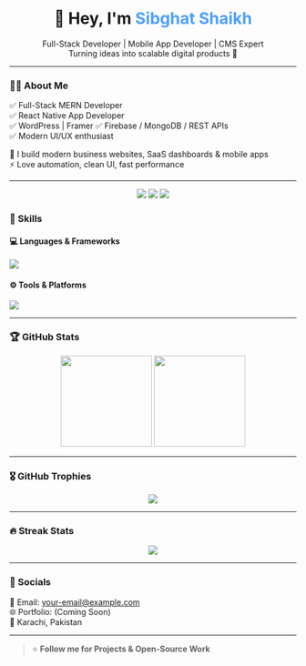 <h1 align="center">👋 Hey, I'm <span style="color:#4D9FFF">Sibghat Shaikh</span></h1>

<p align="center">
Full-Stack Developer | Mobile App Developer | CMS Expert
<br/>
Turning ideas into scalable digital products 🚀
</p>

---

### 🧑‍💻 About Me  
✅ Full-Stack MERN Developer  
✅ React Native App Developer  
✅ WordPress | Framer 
✅ Firebase / MongoDB / REST APIs  
✅ Modern UI/UX enthusiast  

💼 I build modern business websites, SaaS dashboards & mobile apps  
⚡ Love automation, clean UI, fast performance  

---


<p align="center">
<a href="#"><img src="https://img.shields.io/badge/MERN-DEVELOPER-green?style=for-the-badge"></a>
<a href="#"><img src="https://img.shields.io/badge/-blue?style=for-the-badge"></a>
<a href="#"><img src="https://img.shields.io/badge/CMS%20Expert-WordPress/Webflow-black?style=for-the-badge"></a>
</p>



### 🚀 Skills

#### 💻 Languages & Frameworks
<img src="https://skillicons.dev/icons?i=js,ts,react,next,node,express,mongo,firebase,html,css,tailwind,bootstrap,wordpress" />

#### ⚙️ Tools & Platforms
<img src="https://skillicons.dev/icons?i=git,github,vscode,figma,vercel,linux,postman" />

---

### 🏆 GitHub Stats

<p align="center">
<img src="https://github-readme-stats.vercel.app/api?username=Sibghat001&show_icons=true&theme=tokyonight" height="160"/>
<img src="https://github-readme-stats.vercel.app/api/top-langs/?username=Sibghat001&layout=compact&theme=tokyonight" height="160"/>
</p>

---

### 🎖️ GitHub Trophies
<p align="center">
<img src="https://github-profile-trophy.vercel.app/?username=Sibghat001&theme=onedark&no-frame=true&margin-w=5" />
</p>

---

### 🔥 Streak Stats
<p align="center">
<img src="https://github-readme-streak-stats.herokuapp.com/?user=Sibghat001&theme=tokyonight" />
</p>

---

### 💬 Socials  
📧 Email: your-email@example.com  
🌐 Portfolio: (Coming Soon)  
📍 Karachi, Pakistan  

---

> ⭐ **Follow me for Projects & Open-Source Work**
